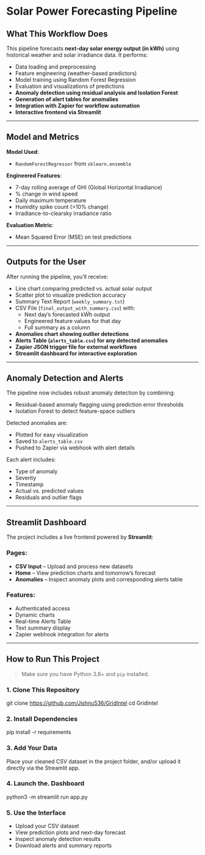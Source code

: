 # Solar Power Forecasting Pipeline

## What This Workflow Does

This pipeline forecasts **next-day solar energy output (in kWh)** using historical weather and solar irradiance data. It performs:

- Data loading and preprocessing
- Feature engineering (weather-based predictors)
- Model training using Random Forest Regression
- Evaluation and visualizations of predictions
- **Anomaly detection using residual analysis and Isolation Forest**
- **Generation of alert tables for anomalies**
- **Integration with Zapier for workflow automation**
- **Interactive frontend via Streamlit**

---

## Model and Metrics

**Model Used**:  
- `RandomForestRegressor` from `sklearn.ensemble`

**Engineered Features**:
- 7-day rolling average of GHI (Global Horizontal Irradiance)
- % change in wind speed
- Daily maximum temperature
- Humidity spike count (>10% change)
- Irradiance-to-clearsky irradiance ratio

**Evaluation Metric**:
- Mean Squared Error (MSE) on test predictions

---

## Outputs for the User

After running the pipeline, you’ll receive:

- Line chart comparing predicted vs. actual solar output  
- Scatter plot to visualize prediction accuracy  
- Summary Text Report (`weekly_summary.txt`)
- CSV File (`final_output_with_summary.csv`) with:
  - Next day’s forecasted kWh output
  - Engineered feature values for that day
  - Full summary as a column  
- **Anomalies chart showing outlier detections**
- **Alerts Table (`alerts_table.csv`) for any detected anomalies**
- **Zapier JSON trigger file for external workflows**
- **Streamlit dashboard for interactive exploration**

---

## Anomaly Detection and Alerts

The pipeline now includes robust anomaly detection by combining:

- Residual-based anomaly flagging using prediction error thresholds
- Isolation Forest to detect feature-space outliers

Detected anomalies are:

- Plotted for easy visualization
- Saved to `alerts_table.csv`
- Pushed to Zapier via webhook with alert details

Each alert includes:
- Type of anomaly
- Severity
- Timestamp
- Actual vs. predicted values
- Residuals and outlier flags

---

## Streamlit Dashboard

The project includes a live frontend powered by **Streamlit**:

### Pages:
- **CSV Input** – Upload and process new datasets
- **Home** – View prediction charts and tomorrow’s forecast  
- **Anomalies** – Inspect anomaly plots and corresponding alerts table  

### Features:
- Authenticated access
- Dynamic charts
- Real-time Alerts Table
- Text summary display
- Zapier webhook integration for alerts

---

## How to Run This Project

> Make sure you have Python 3.8+ and `pip` installed.

### 1. Clone This Repository

git clone https://github.com/Jishnu536/GridIntel
cd GridIntel

### 2. Install Dependencies

pip install -r requirements

### 3. Add Your Data

Place your cleaned CSV dataset in the project folder, and/or upload it directly via the Streamlit app.

### 4. Launch the. Dashboard

python3 -m streamlit run app.py

### 5. Use the Interface

- Upload your CSV dataset
- View prediction plots and next-day forecast
- Inspect anomaly detection results
- Download alerts and summary reports
